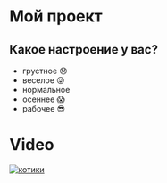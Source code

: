 # Мой проект

## Какое настроение у вас?
* грустное :disappointed:
* веселое :stuck_out_tongue_winking_eye:
* нормальное
* осеннее :scream:
* рабочее :sunglasses:

# Video

[![котики](https://druzhniy-center.ru/wp-content/uploads/7/e/d/7ed5c2227da3186723c2082c7731403a.jpeg)](https://www.youtube.com/watch?v=22AqxL-Hvr4)